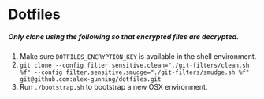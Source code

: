 # Dotfiles

##### Only clone using the following so that encrypted files are decrypted.

1. Make sure `DOTFILES_ENCRYPTION_KEY` is available in the shell environment.
2. ```git clone --config filter.sensitive.clean="./git-filters/clean.sh %f" --config filter.sensitive.smudge="./git-filters/smudge.sh %f" git@github.com:alex-gunning/dotfiles.git```
3. Run `./bootstrap.sh` to bootstrap a new OSX environment.

